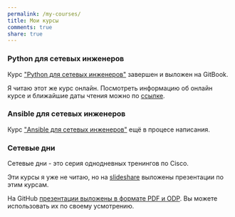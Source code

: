 ```yaml
---
permalink: /my-courses/
title: Мои курсы
comments: true
share: true
---
```


### Python для сетевых инженеров

Курс ["Python для сетевых инженеров"](https://www.gitbook.com/book/natenka/pyneng/details) завершен и выложен на GitBook.

Я читаю этот же курс онлайн.
Посмотреть информацию об онлайн курсе и ближайшие даты чтения можно по [ссылке](/pyneng-online/).

### Ansible для сетевых инженеров

Курс ["Ansible для сетевых инженеров"](https://www.gitbook.com/book/natenka/ansible-dlya-setevih-inzhenerov/details) ещё в процесе написания.


### Сетевые дни

Сетевые дни - это серия однодневных тренингов по Cisco.

Эти курсы я уже не читаю, но на [slideshare](http://www.slideshare.net/NatashaSamoylenko/presentations) выложены презентации по этим курсам.

На GitHub [презентации выложены в формате PDF и ODP](https://github.com/natenka/NetDay).
Вы можете использовать их по своему усмотрению.

